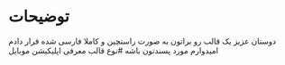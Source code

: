 # توضیحات
دوستان عزیز یک قالب رو براتون به صورت راستچین و کاملا فارسی شده قرار دادم امیدوارم مورد پسندتون باشه
#نوع قالب
معرفی اپلیکیشن موبایل
